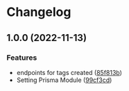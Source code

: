 # Changelog

## 1.0.0 (2022-11-13)


### Features

* endpoints for tags created ([85f813b](https://github.com/JoshAlexis/aninotes-clean-architecture/commit/85f813b0e2f4e62fe7d1aab0083541453cff3bc0))
* Setting Prisma Module ([99cf3cd](https://github.com/JoshAlexis/aninotes-clean-architecture/commit/99cf3cd1b5c5d2b6e4d79981a5523d0a7ee2e64c))
